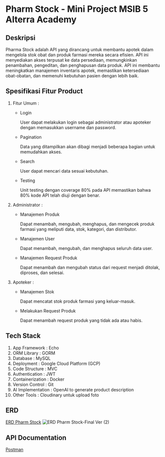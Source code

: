 # Pharm Stock - Mini Project MSIB 5 Alterra Academy

## Deskripsi
Pharma Stock adalah API yang dirancang untuk membantu apotek dalam mengelola stok obat dan produk farmasi mereka secara efisien. API ini menyediakan akses terpusat ke data persediaan, memungkinkan penambahan, pengeditan, dan penghapusan data produk. API ini membantu meningkatkan manajemen inventaris apotek, memastikan ketersediaan obat-obatan, dan memenuhi kebutuhan pasien dengan lebih baik.

## Spesifikasi Fitur Product
1. Fitur Umum : 
    - Login 
        
        User dapat melakukan login sebagai administrator atau apoteker dengan memasukkan username dan password.
    - Pagination

        Data yang ditampilkan akan dibagi menjadi beberapa bagian untuk memudahkan akses.
    - Search

        User dapat mencari data sesuai kebutuhan.
    - Testing

        Unit testing dengan coverage 80% pada API memastikan bahwa 80% kode API telah diuji dengan benar.

2. Administrator : 
    - Manajemen Produk

        Dapat menambah, mengubah, menghapus, dan mengecek produk farmasi yang meliputi data, stok, kategori, dan distributor.
    - Manajemen User

        Dapat menambah, mengubah, dan menghapus seluruh data user.
    - Manajemen Request Produk

        Dapat menambah dan mengubah status dari request menjadi ditolak, diproses, dan selesai.

3. Apoteker : 
    - Manajemen Stok
        
        Dapat mencatat stok produk farmasi yang keluar-masuk.
    - Melakukan Request Produk
        
        Dapat menambah request produk yang tidak ada atau habis.

## Tech Stack
1. App Framework	    : Echo
2. ORM Library		    : GORM
3. Database		        : MySQL
4. Deployment		    : Google Cloud Platform (GCP)
5. Code Structure	    : MVC
6. Authentication		: JWT
7. Containerization	    : Docker
8. Version Control 	    : Git
9. AI Implementation	: OpenAI to generate product description 
10. Other Tools 		: Cloudinary untuk upload foto

## ERD
[ERD Pharm Stock](http://gg.gg/17afbv)
![ERD Pharm Stock-Final Ver (2)](https://github.com/nurulalyh/PharmStock-MiniProject/assets/109571028/503d4836-98c4-4239-b45c-f5a0f01c6741)


## API Documentation
[Postman](https://www.postman.com/cryosat-observer-7678182/workspace/pharm-stock/collection/23286472-4bb5439b-3976-4758-b0da-9b436a924992?action=share&creator=23286472)

<!-- ## Format File .ENV
```
SERVER=
DB_PORT=
DB_HOST=
DB_USER=
DB_PASSWORD=
DB_NAME=
SECRET=
REF_SECRET=
OPENAI_API_KEY=
``` -->
